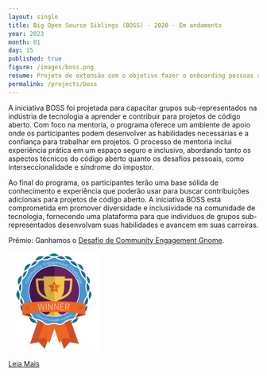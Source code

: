 ```yaml
---
layout: single
title: Big Open Source Siblings (BOSS) - 2020 - Em andamento
year: 2023
month: 01
day: 15
published: true
figure: /images/boss.png
resume: Projeto de extensão com o objetivo fazer o onboarding pessoas de grupos subrepresentados em software livre. Workshops e mentoria de carreira. Iniciativa premiada em primeiro lugar pela Gnome. 
permalink: /projects/boss
---
```


A iniciativa BOSS foi projetada para capacitar grupos sub-representados na indústria de tecnologia a aprender e contribuir para projetos de código aberto. Com foco na mentoria, o programa oferece um ambiente de apoio onde os participantes podem desenvolver as habilidades necessárias e a confiança para trabalhar em projetos. O processo de mentoria inclui experiência prática em um espaço seguro e inclusivo, abordando tanto os aspectos técnicos do código aberto quanto os desafios pessoais, como interseccionalidade e síndrome do impostor.

Ao final do programa, os participantes terão uma base sólida de conhecimento e experiência que poderão usar para buscar contribuições adicionais para projetos de código aberto. A iniciativa BOSS está comprometida em promover diversidade e inclusividade na comunidade de tecnologia, fornecendo uma plataforma para que indivíduos de grupos sub-representados desenvolvam suas habilidades e avancem em suas carreiras.

Prêmio: Ganhamos o [Desafio de Community Engagement Gnome](https://www.gnome.org/challenge/winners/).

<img src="/images/BadgesPhaseThreeWinner.png" alt="Prêmcio Desafio de Community Engagement Gnome" style="height: 200px;" />


[Leia Mais](https://github.com/BOSS-BigOpenSourceSibling/BigSibling/blob/main/gnome_challenge/phase3/BOSS%20-%20final%20final.pdf)
